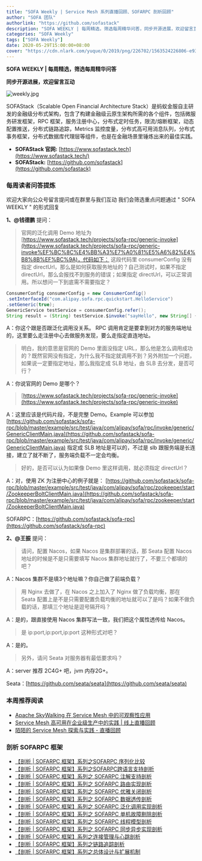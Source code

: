 ```yaml
---
title: "SOFA Weekly | Service Mesh 系列直播回顾、SOFARPC 剖析回顾"
author: "SOFA 团队"
authorlink: "https://github.com/sofastack"
description: "SOFA WEEKLY | 每周精选，筛选每周精华问答，同步开源进展，欢迎留言互动。"
categories: "SOFA Weekly"
tags: ["SOFA Weekly"]
date: 2020-05-29T15:00:00+08:00
cover: "https://cdn.nlark.com/yuque/0/2019/png/226702/1563524226806-e93607a3-1b77-4ca2-8c3c-0384ab966154.png"
---
```


**SOFA WEEKLY | 每周精选，筛选每周精华问答**

**同步开源进展，欢迎留言互动**

![weekly.jpg](https://cdn.nlark.com/yuque/0/2019/jpeg/226702/1562925824761-fc720f21-9622-437b-a783-0b0729eda119.jpeg)

SOFAStack（Scalable Open Financial Architecture Stack）是蚂蚁金服自主研发的金融级分布式架构，包含了构建金融级云原生架构所需的各个组件，包括微服务研发框架，RPC 框架，服务注册中心，分布式定时任务，限流/熔断框架，动态配置推送，分布式链路追踪，Metrics 监控度量，分布式高可用消息队列，分布式事务框架，分布式数据库代理层等组件，也是在金融场景里锤炼出来的最佳实践。

- **SOFAStack 官网:** [https://www.sofastack.tech](https://www.sofastack.tech/)
- **SOFAStack:** [https://github.com/sofastack](https://github.com/sofastack)

### 每周读者问答提炼

欢迎大家向公众号留言提问或在群里与我们互动
我们会筛选重点问题通过 " SOFA WEEKLY " 的形式回复

**1、@钱德鹏** 提问：

> 官网的泛化调用 Demo 地址为[https://www.sofastack.tech/projects/sofa-rpc/generic-invoke](https://www.sofastack.tech/projects/sofa-rpc/generic-invoke%EF%BC%8C%E4%BB%A3%E7%A0%81%E5%A6%82%E4%B8%8B%EF%BC%9A)，代码如下：
> 这段代码里 consumerConfig 没有指定 directUrl，那么是如何获取服务地址的？自己测试时，如果不指定 directUrl，那么会报找不到服务的错误；如果指定 directUrl，可以正常调用。所以想问一下到底需不需要指定？

```java
ConsumerConfig consumerConfig = new ConsumerConfig()
.setInterfaceId("com.alipay.sofa.rpc.quickstart.HelloService")
.setGeneric(true);
GenericService testService = consumerConfig.refer();
String result = (String) testService.$invoke("sayHello", new String[] { "java.lang.String" },new Object[] { "1111" });
```

A：你这个跟是否跟泛化调用没关系。 RPC 调用肯定是要拿到对方的服务端地址的，这里要么走注册中心去做服务发现，要么走指定直连地址。

> 明白，我的意思是官网的 Demo 里面没指定 URL，那么他是怎么调用成功的？既然官网没有指定，为什么我不指定就调用不到？另外附加一个问题，如果说一定要指定地址，那么我指定成 SLB 地址，由 SLB 去分发，是否可行？

A：你说官网的 Demo 是哪个？

> [https://www.sofastack.tech/projects/sofa-rpc/generic-invoke](https://www.sofastack.tech/projects/sofa-rpc/generic-invoke)

A：这里应该是代码片段，不是完整 Demo。Example 可以参加 [https://github.com/sofastack/sofa-rpc/blob/master/example/src/test/java/com/alipay/sofa/rpc/invoke/generic/GenericClientMain.java](https://github.com/sofastack/sofa-rpc/blob/master/example/src/test/java/com/alipay/sofa/rpc/invoke/generic/GenericClientMain.java)
指定成 SLB 地址是可以的，不过是 slb 跟服务端是长连接，建立了就不断了，服务端负载不一定会均衡。

> 好的，是否可以认为如果像 Demo 里这样调用，就必须指定 directUrl？

A：对，使用 ZK 为注册中心的例子就是：
[https://github.com/sofastack/sofa-rpc/blob/master/example/src/test/java/com/alipay/sofa/rpc/zookeeper/start/ZookeeperBoltClientMain.java](https://github.com/sofastack/sofa-rpc/blob/master/example/src/test/java/com/alipay/sofa/rpc/zookeeper/start/ZookeeperBoltClientMain.java)

SOFARPC：[https://github.com/sofastack/sofa-rpc](https://github.com/sofastack/sofa-rpc)

**2、@王振** 提问：

> 请问，配置 Nacos，如果 Nacos 是集群部署的话，那 Seata 配置 Nacos 地址的时候是不是只需要填写 Nacos 集群地址就行了，不要三个都填的吧？

A：Nacos 集群不是填3个地址嘛？你自己做了前端负载？

> 用 Nginx 去做了，在 Nacos 之上加入了 Nginx 做了负载均衡，那在 Seata 配置上是不是只需要配置负载均衡的地址就可以了是吗？如果不做负载的话，那填三个地址是逗号隔开吗？

A：是的，跟直接使用 Nacos 集群写法一致，我们把这个属性透传给 Nacos。

> 是 ip:port,ip:port,ip:port 这种形式对吧？

A：是的。

> 另外，请问 Seata 对服务器有最低要求吗？

A：server 推荐 2C4G+ 吧，jvm 内存2G+。

Seata：[https://github.com/seata/seata](https://github.com/seata/seata)

### 本周推荐阅读

- [Apache SkyWalking 在 Service Mesh 中的可观察性应用](/blog/service-mesh-virtual-meetup1-skywalking-observability-applications/)
- [Service Mesh 高可用在企业级生产中的实践 | 线上直播回顾](/blog/service-mesh-virtual-meetup1-practice-in-enterprise-production/)
- [陌陌的 Service Mesh 探索与实践 - 直播回顾](/blog/momo-service-mesh-exploration-and-practice/)

### 剖析 SOFARPC 框架

- [【剖析 | SOFARPC 框架】系列之SOFARPC 序列化比较](/blog/sofa-rpc-serialization-comparison/)
- [【剖析 | SOFARPC 框架】系列之SOFARPC跨语言支持剖析](/blog/sofa-rpc-cross-language-support/)
- [【剖析 | SOFARPC 框架】系列之 SOFARPC 注解支持剖析](/blog/sofa-rpc-annotation-support/)
- [【剖析 | SOFARPC 框架】系列之 SOFARPC 路由实现剖析](/blog/sofa-rpc-routing-implementation/)
- [【剖析 | SOFARPC 框架】系列之 SOFARPC 优雅关闭剖析](/blog/sofa-rpc-graceful-exit/)
- [【剖析 | SOFARPC 框架】系列之 SOFARPC 数据透传剖析](/blog/sofa-rpc-data-transmission/)
- [【剖析 | SOFARPC 框架】系列之 SOFARPC 泛化调用实现剖析](/blog/sofa-rpc-generalized-call-implementation/)
- [【剖析 | SOFARPC 框架】系列之 SOFARPC 单机故障剔除剖析](/blog/sofa-rpc-single-machine-fault-culling/)
- [【剖析 | SOFARPC 框架】系列之 SOFARPC 线程模型剖析](/blog/sofa-rpc-threading-model/)
- [【剖析 | SOFARPC 框架】系列之 SOFARPC 同步异步实现剖析](/blog/sofa-rpc-synchronous-asynchronous-implementation/)
- [【剖析 | SOFARPC 框架】系列之连接管理与心跳剖析](h/blog/sofa-rpc-connection-management-heartbeat-analysis/)
- [【剖析 | SOFARPC 框架】系列之链路追踪剖析](/blog/sofa-rpc-link-tracking/)
- [【剖析 | SOFARPC 框架】系列之总体设计与扩展机制](/blog/sofa-rpc-framework-overall-extension/)
